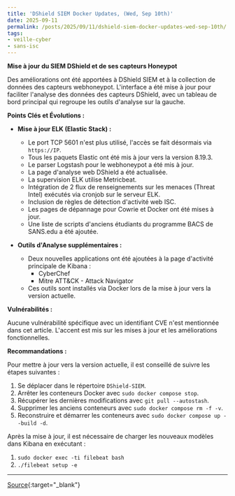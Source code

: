 ```yaml
---
title: 'DShield SIEM Docker Updates, (Wed, Sep 10th)'
date: 2025-09-11
permalink: /posts/2025/09/11/dshield-siem-docker-updates-wed-sep-10th/
tags:
- veille-cyber
- sans-isc
---
```

**Mise à jour du SIEM DShield et de ses capteurs Honeypot**

Des améliorations ont été apportées à DShield SIEM et à la collection de données des capteurs webhoneypot. L'interface a été mise à jour pour faciliter l'analyse des données des capteurs DShield, avec un tableau de bord principal qui regroupe les outils d'analyse sur la gauche.

**Points Clés et Évolutions :**

*   **Mise à jour ELK (Elastic Stack) :**
    *   Le port TCP 5601 n'est plus utilisé, l'accès se fait désormais via `https://IP`.
    *   Tous les paquets Elastic ont été mis à jour vers la version 8.19.3.
    *   Le parser Logstash pour le webhoneypot a été mis à jour.
    *   La page d'analyse web DShield a été actualisée.
    *   La supervision ELK utilise Metricbeat.
    *   Intégration de 2 flux de renseignements sur les menaces (Threat Intel) exécutés via cronjob sur le serveur ELK.
    *   Inclusion de règles de détection d'activité web ISC.
    *   Les pages de dépannage pour Cowrie et Docker ont été mises à jour.
    *   Une liste de scripts d'anciens étudiants du programme BACS de SANS.edu a été ajoutée.

*   **Outils d'Analyse supplémentaires :**
    *   Deux nouvelles applications ont été ajoutées à la page d'activité principale de Kibana :
        *   CyberChef
        *   Mitre ATT&CK - Attack Navigator
    *   Ces outils sont installés via Docker lors de la mise à jour vers la version actuelle.

**Vulnérabilités :**

Aucune vulnérabilité spécifique avec un identifiant CVE n'est mentionnée dans cet article. L'accent est mis sur les mises à jour et les améliorations fonctionnelles.

**Recommandations :**

Pour mettre à jour vers la version actuelle, il est conseillé de suivre les étapes suivantes :
1.  Se déplacer dans le répertoire `DShield-SIEM`.
2.  Arrêter les conteneurs Docker avec `sudo docker compose stop`.
3.  Récupérer les dernières modifications avec `git pull --autostash`.
4.  Supprimer les anciens conteneurs avec `sudo docker compose rm -f -v`.
5.  Reconstruire et démarrer les conteneurs avec `sudo docker compose up --build -d`.

Après la mise à jour, il est nécessaire de charger les nouveaux modèles dans Kibana en exécutant :
1.  `sudo docker exec -ti filebeat bash`
2.  `./filebeat setup -e`

---
[Source](https://isc.sans.edu/diary/rss/32276){:target="_blank"}
